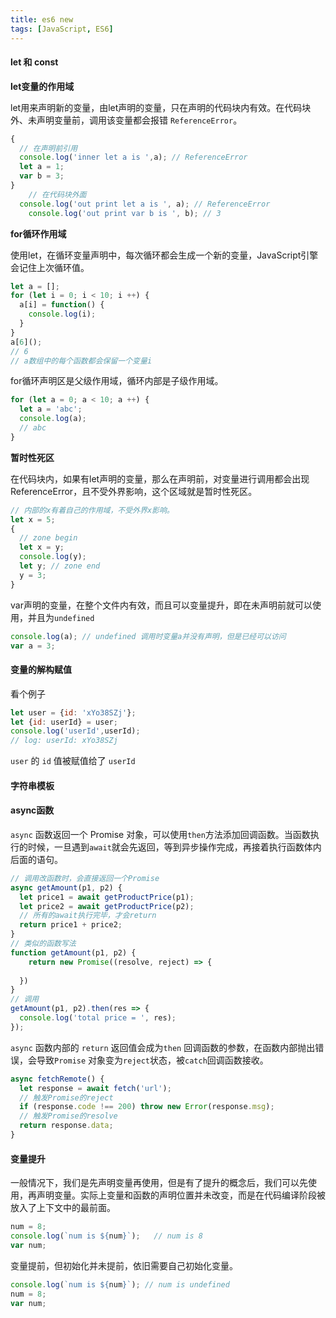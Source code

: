 ```yaml
---
title: es6 new 
tags: [JavaScript, ES6]
---
```




#### let 和 const

**let变量的作用域**

let用来声明新的变量，由let声明的变量，只在声明的代码块内有效。在代码块外、未声明变量前，调用该变量都会报错 `ReferenceError`。

```javascript
{
  // 在声明前引用
  console.log('inner let a is ',a); // ReferenceError
  let a = 1;
  var b = 3;
}
	// 在代码块外面
  console.log('out print let a is ', a); // ReferenceError
	console.log('out print var b is ', b); // 3
```

**for循环作用域**

使用let，在循环变量声明中，每次循环都会生成一个新的变量，JavaScript引擎会记住上次循环值。

```javascript
let a = [];
for (let i = 0; i < 10; i ++) {
  a[i] = function() {
    console.log(i);
  }
}
a[6]();
// 6
// a数组中的每个函数都会保留一个变量i
```

for循环声明区是父级作用域，循环内部是子级作用域。

```javascript
for (let a = 0; a < 10; a ++) {
  let a = 'abc';
  console.log(a);
  // abc
}
```

**暂时性死区**

在代码块内，如果有let声明的变量，那么在声明前，对变量进行调用都会出现ReferenceError，且不受外界影响，这个区域就是暂时性死区。

```javascript
// 内部的x有着自己的作用域，不受外界x影响。
let x = 5;
{
  // zone begin
  let x = y;
  console.log(y);
  let y; // zone end
  y = 3;
}
```



var声明的变量，在整个文件内有效，而且可以变量提升，即在未声明前就可以使用，并且为`undefined`

```javascript
console.log(a); // undefined 调用时变量a并没有声明，但是已经可以访问
var a = 3;
```





#### 变量的解构赋值

看个例子

```javascript
let user = {id: 'xYo38SZj'};
let {id: userId} = user;
console.log('userId',userId);
// log: userId: xYo38SZj
```

`user` 的 `id` 值被赋值给了 `userId`

#### 字符串模板



#### async函数

`async` 函数返回一个 Promise 对象，可以使用`then`方法添加回调函数。当函数执行的时候，一旦遇到`await`就会先返回，等到异步操作完成，再接着执行函数体内后面的语句。

```javascript
// 调用改函数时，会直接返回一个Promise
async getAmount(p1, p2) {
  let price1 = await getProductPrice(p1);
  let price2 = await getProductPrice(p2);
  // 所有的await执行完毕，才会return
  return price1 + price2;
}
// 类似的函数写法
function getAmount(p1, p2) {
 	return new Promise((resolve, reject) => {
    
  }) 
}
// 调用
getAmount(p1, p2).then(res => {
  console.log('total price = ', res);
});
```

`async` 函数内部的 `return` 返回值会成为`then` 回调函数的参数，在函数内部抛出错误，会导致`Promise` 对象变为`reject`状态，被`catch`回调函数接收。

```javascript
async fetchRemote() {
  let response = await fetch('url');
  // 触发Promise的reject
  if (response.code !== 200) throw new Error(response.msg);
  // 触发Promise的resolve
  return response.data;
}
```

#### 变量提升

一般情况下，我们是先声明变量再使用，但是有了提升的概念后，我们可以先使用，再声明变量。实际上变量和函数的声明位置并未改变，而是在代码编译阶段被放入了上下文中的最前面。

```javascript
num = 8;
console.log(`num is ${num}`); 	// num is 8
var num;
```

变量提前，但初始化并未提前，依旧需要自己初始化变量。

```javascript
console.log(`num is ${num}`); // num is undefined
num = 8;
var num;
```





